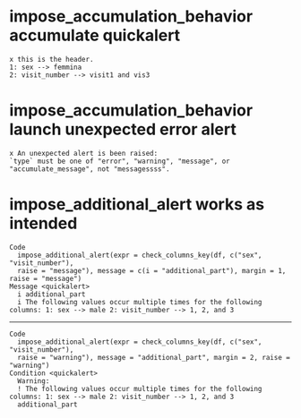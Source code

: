 # impose_accumulation_behavior accumulate quickalert

    x this is the header.
    1: sex --> femmina
    2: visit_number --> visit1 and vis3

# impose_accumulation_behavior launch unexpected error alert

    x An unexpected alert is been raised:
    `type` must be one of "error", "warning", "message", or "accumulate_message", not "messagessss".

# impose_additional_alert works as intended

    Code
      impose_additional_alert(expr = check_columns_key(df, c("sex", "visit_number"),
      raise = "message"), message = c(i = "additional_part"), margin = 1, raise = "message")
    Message <quickalert>
      i additional_part
      i The following values occur multiple times for the following columns: 1: sex --> male 2: visit_number --> 1, 2, and 3

---

    Code
      impose_additional_alert(expr = check_columns_key(df, c("sex", "visit_number"),
      raise = "warning"), message = "additional_part", margin = 2, raise = "warning")
    Condition <quickalert>
      Warning:
      ! The following values occur multiple times for the following columns: 1: sex --> male 2: visit_number --> 1, 2, and 3
      additional_part

